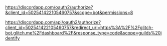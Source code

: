 https://discordapp.com/oauth2/authorize?&client_id=502541422105460757&scope=bot&permissions=8

https://discordapp.com/api/oauth2/authorize?client_id=502541422105460757&redirect_uri=https%3A%2F%2Fglitch-bot.glitch.me%2Fdashboard%2F&response_type=code&scope=guilds%20identify